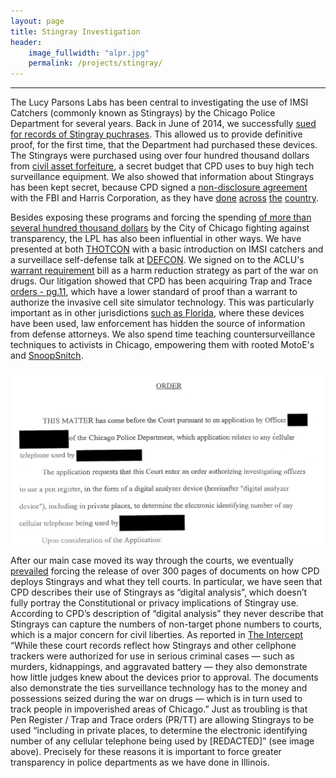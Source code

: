 ```yaml
---
layout: page
title: Stingray Investigation
header:
    image_fullwidth: "alpr.jpg"
    permalink: /projects/stingray/
---
```


-----------------------

The Lucy Parsons Labs has been central to investigating the use of IMSI Catchers (commonly known as Stingrays) by the Chicago Police Department for several years. Back in June of 2014, we successfully [sued for records of Stingray puchrases](http://arstechnica.com/tech-policy/2014/06/is-chicago-using-cell-tracking-devices-one-man-tries-to-find-out/). This allowed us to provide definitive proof, for the first time, that the Department had purchased these devices. The Stingrays were purchased using over four hundred thousand dollars from [civil asset forfeiture](http://www.chicagoreader.com/chicago/police-department-civil-forfeiture-investigation/Content?oid=23728922), a secret budget that CPD uses to buy high tech surveillance equipment. We also showed that information about Stingrays has been kept secret, because CPD signed a [non-disclosure agreement](https://www.scribd.com/document/272326979/CPD-Hailstorm-NDA) with the FBI and Harris Corporation,  as they have [done](https://www.cehrp.org/non-disclosure-agreements-between-fbi-and-local-law-enforcement/) [across](https://www.techdirt.com/articles/20151006/07585432448/tacoma-police-sued-over-heavily-redacted-stingray-non-disclosure-agreement.shtml) [the](https://www.wired.com/2014/03/harris-stingray-nda/) [country](http://arstechnica.com/tech-policy/2015/05/fbi-now-claims-its-stingray-nda-means-the-opposite-of-what-it-says/).

Besides exposing these programs and forcing the spending [of more than several hundred thousand dollars](https://www.rt.com/usa/247597-chicago-police-stingray-costs/) by the City of Chicago fighting against transparency, the LPL has also been influential in other ways. We have presented at both [THOTCON](https://github.com/freddymartinez9/securitytalks/tree/master/Thotcon/) with a basic introduction on IMSI catchers and a surveillace self-defense talk at [DEFCON](https://www.youtube.com/embed/JyTb5mJOYLo). We signed on to the ACLU's [warrant requirement](https://lucyparsonslabs.com/stingray/stingraybill/) bill as a harm reduction strategy as part of the war on drugs. Our litigation showed that CPD has been acquiring Trap and Trace [orders - pg.11](https://www.scribd.com/doc/295163479/CPD-Denied-motion-to-dismiss), which have a lower standard of proof than a warrant to authorize the invasive cell site simulator technology. This was particularly important as in other jurisdictions [such as Florida](http://arstechnica.com/tech-policy/2014/06/illinois-spent-over-250000-on-covert-cellular-tracking-equipment/), where these devices have been used, law enforcement has hidden the source of information from defense attorneys. We also spend time teaching countersurveillance techniques to activists in Chicago, empowering them with rooted MotoE's and [SnoopSnitch](https://lucyparsonslabs.com/stingray/IMSI-Catching-Catching/).

![private](/images/privateresidence.png)

After our main case moved its way through the courts, we eventually [prevailed](https://lucyparsonslabs.com/foia/StingrayWin/) forcing the release of over 300 pages of documents on how CPD deploys Stingrays and what they tell courts. In particular, we have seen that CPD describes their use of Stingrays as “digital analysis”, which doesn’t fully portray the Constitutional or privacy implications of Stingray use. According to CPD’s description of “digital analysis” they never describe that Stingrays can capture the numbers of non-target phone numbers to courts, which is a major concern for civil liberties. As reported in [The Intercept](https://theintercept.com/2016/10/18/how-chicago-police-convinced-courts-to-let-them-track-cellphones-without-a-warrant/) “While these court records reflect how Stingrays and other cellphone trackers were authorized for use in serious criminal cases — such as murders, kidnappings, and aggravated battery — they also demonstrate how little judges knew about the devices prior to approval. The documents also demonstrate the ties surveillance technology has to the money and possessions seized during the war on drugs — which is in turn used to track people in impoverished areas of Chicago.” Just as troubling is that Pen Register / Trap and Trace orders (PR/TT) are allowing Stingrays to be used “including in private places, to determine the electronic identifying number of any cellular telephone being used by [REDACTED]” (see image above). Precisely for these reasons it is important to force greater transparency in police departments as we have done in Illinois. 
